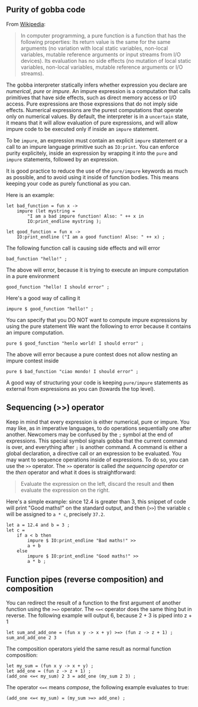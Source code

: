 ## Purity of gobba code
From [Wikipedia](https://en.wikipedia.org/wiki/Pure_function):

> In computer programming, a pure function is a function that has the following properties:
> Its return value is the same for the same arguments (no variation with local
> static variables, non-local variables, mutable reference arguments or input
> streams from I/O devices). Its evaluation has no side effects (no mutation of
> local static variables, non-local variables, mutable reference arguments or I/O
> streams).


The gobba interpreter statically infers whether expression you declare are
*numerical*, *pure* or *impure*. An impure expression is a computation that
calls primitives that have side effects, such as direct memory access or I/O
access. Pure expressions are those expressions that do not imply side effects.
Numerical expressions are the purest computations that operate only on numerical
values. By default, the interpreter is in a `uncertain` state, it means that it
will allow evaluation of pure expressions, and will allow impure code to be
executed only if inside an `impure` statement.


To be `impure`, an expression must contain an explicit `impure` statement or a
call to an impure language primitive such as `IO:print`. You can enforce purity
explicitely, inside an expression by wrapping it into the `pure` and `impure`
statements, followed by an expression.

It is good practice to reduce the use of the `pure/impure` keywords as much as
possible, and to avoid using it inside of function bodies. This means keeping
your code as purely functional as you can.

Here is an example:
```gobba
let bad_function = fun x ->
    impure (let mystring =
        "I am a bad impure function! Also: " ++ x in
        IO:print_endline mystring );

let good_function = fun x ->
    IO:print_endline ("I am a good function! Also: " ++ x) ;
```

The following function call is causing side effects and will error
```gobba
bad_function "hello!" ;
```

The above will error, because it is trying to execute
an impure computation in a pure environment
```gobba
good_function "hello! I should error" ;
```

Here's a good way of calling it
```gobba
impure $ good_function "hello!" ;
```

You can specify that you DO NOT want to compute impure
expressions by using the pure statement
We want the following to error because it contains an impure computation.
```gobba
pure $ good_function "henlo world! I should error" ;
```

The above will error because a pure contest
does not allow nesting an impure contest inside
```gobba
pure $ bad_function "ciao mondo! I should error" ;
```

A good way of structuring your code is keeping `pure/impure` statements as
external from expressions as you can (towards the top level).

## Sequencing (>>) operator
Keep in mind that every expression is either numerical, pure or impure.
You may like, as in imperative languages, to do operations sequentially one after another.
Newcomers may be confused by the `;` symbol at the end of expressions. This special symbol signals gobba that the current command is over, and everything after `;` is another command.
A command is either a global declaration, a directive call or an expression to be evaluated.
You may want to sequence operations inside of expressions. To do so, you can use the `>>` operator.
The `>>` operator is called *the sequencing operator* or the *then* operator and what it does is straightforward:
> Evaluate the expression on the left, discard the result and **then** evaluate the expression on the right.

Here's a simple example: since 12.4 is greater than 3, this snippet of code will
print "Good maths!" on the standard output, and then (`>>`) the variable `c`
will be assigned to `a * c`, precisely `37.2`.

```gobba
let a = 12.4 and b = 3 ;
let c =
    if a < b then
        impure $ IO:print_endline "Bad maths!" >>
        a + b
    else
        impure $ IO:print_endline "Good maths!" >>
        a * b ;
```


## Function pipes (reverse composition) and composition
You can redirect the result of a function to the first argument of another
function using the `>=>` operator. The `<=<` operator does the same thing but in reverse.
The following example will output 6, because 2 + 3 is piped into z + 1
```gobba
let sum_and_add_one = (fun x y -> x + y) >=> (fun z -> z + 1) ;
sum_and_add_one 2 3
```

The composition operators yield the same result as normal function composition:
```gobba
let my_sum = (fun x y -> x + y) ;
let add_one = (fun z -> z + 1) ;
(add_one <=< my_sum) 2 3 = add_one (my_sum 2 3) ;
```

The operator `<=<` means *compose*, the following example evaluates to true:
```gobba
(add_one <=< my_sum) = (my_sum >=> add_one) ;
```
